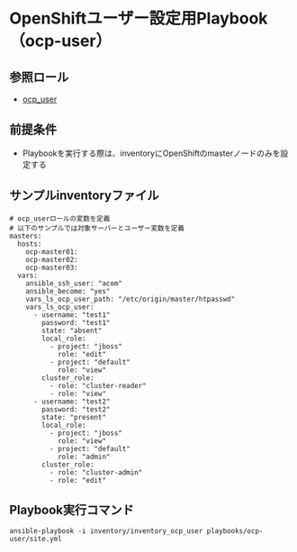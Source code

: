 # OpenShiftユーザー設定用Playbook（ocp-user）

## 参照ロール

- [ocp_user](../../roles/ocp_user/README.md)

## 前提条件

- Playbookを実行する際は、inventoryにOpenShiftのmasterノードのみを設定する


## サンプルinventoryファイル

    # ocp_userロールの変数を定義
    # 以下のサンプルでは対象サーバーとユーザー変数を定義
    masters:
      hosts:
        ocp-master01:
        ocp-master02:
        ocp-master03:
      vars:
        ansible_ssh_user: "acom"
        ansible_become: "yes"
        vars_ls_ocp_user_path: "/etc/origin/master/htpasswd"
        vars_ls_ocp_user:
          - username: "test1"
            password: "test1"
            state: "absent"
            local_role:
              - project: "jboss"
                role: "edit"
              - project: "default"
                role: "view"
            cluster_role:
              - role: "cluster-reader"
              - role: "view"
          - username: "test2"
            password: "test2"
            state: "present"
            local_role:
              - project: "jboss"
                role: "view"
              - project: "default"
                role: "admin"
            cluster_role:
              - role: "cluster-admin"
              - role: "edit"


## Playbook実行コマンド

    ansible-playbook -i inventory/inventory_ocp_user playbooks/ocp-user/site.yml
